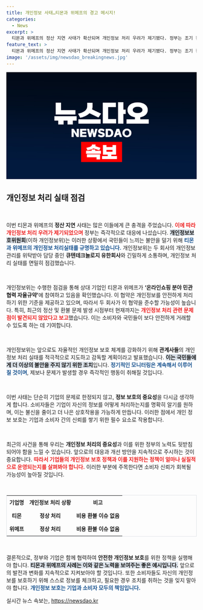```yaml
---
title: 개인정보 사태…티몬과 위메프의 경고 메시지!
categories:
  - News
excerpt: >
  티몬과 위메프의 정산 지연 사태가 확산되며 개인정보 처리 우려가 제기됐다. 정부는 조기 점검을 통해 소비자 불안 해소에 나섰는데, 이들은 처리 중인 개인정보에 문제 없음이 확인됐다.
feature_text: >
  티몬과 위메프의 정산 지연 사태가 확산되며 개인정보 처리 우려가 제기됐다. 정부는 조기 점검을 통해 소비자 불안 해소에 나섰는데, 이들은 처리 중인 개인정보에 문제 없음이 확인됐다.
image: '/assets/img/newsdao_breakingnews.jpg'
---
```


<p><img src="/assets/img/newsdao_breakingnews.jpg" alt="cryptoinkorea 속보" /></p>

<h2 data-ke-size="size26">개인정보 처리 실태 점검</h2>

<p data-ke-size="size16">&nbsp;</p>

<p>이번 티몬과 위메프의 <b>정산 지연</b> 사태는 많은 이들에게 큰 충격을 주었습니다. <b><span style="color: #ee2323;">이에 따라 개인정보 처리 우려가 제기되었으며</span></b> 정부는 즉각적으로 대응에 나섰습니다. <b><span style="background-color: #21538527;">개인정보보호위원회</span></b>(이하 개인정보위)는 이러한 상황에서 국민들이 느끼는 불안을 덜기 위해 <b><span style="color: #1a5490;">티몬과 위메프의 개인정보 처리실태를 규명하고 있습니다.</span></b> 개인정보위는 두 회사의 개인정보 관리를 위탁받아 담당 중인 <b>큐텐테크놀로지 유한회사</b>와 긴밀하게 소통하며, 개인정보 처리 실태를 면밀히 점검했습니다.</p>

<p data-ke-size="size16">&nbsp;</p>

<p>개인정보위는 수행한 점검을 통해 상대 기업인 티몬과 위메프가 <b>‘온라인쇼핑 분야 민관협력 자율규약’</b>에 참여하고 있음을 확인했습니다. 이 협약은 개인정보를 안전하게 처리하기 위한 기준을 제공하고 있으며, 따라서 두 회사가 이 협약을 준수할 가능성이 높습니다. 특히, 최근의 정산 및 환불 문제 발생 시점부터 현재까지는 <b><span style="color: #ee2323;">개인정보 처리 관련 문제점이 발견되지 않았다고 보고</span></b>했습니다. 이는 소비자와 국민들이 보다 안전하게 거래할 수 있도록 하는 데 기여합니다.</p>

<p data-ke-size="size16">&nbsp;</p>

<p>개인정보위는 앞으로도 자율적인 개인정보 보호 체계를 강화하기 위해 <b>관계사들</b>의 개인정보 처리 실태를 적극적으로 지도하고 감독할 계획이라고 발표했습니다. <b><span style="background-color: #21538527;">이는 국민들에게 더 이상의 불안을 주지 않기 위한 조치</span></b>입니다. <b><span style="color: #1a5490;">정기적인 모니터링은 계속해서 이루어질 것이며</span></b>, 제보나 문제가 발생할 경우 즉각적인 행동이 취해질 것입니다.</p>

<p data-ke-size="size16">&nbsp;</p>

<p>이번 사태는 단순히 기업의 문제로 한정되지 않고, <b>정보 보호의 중요성</b>을 다시금 생각하게 합니다. 소비자들은 기업이 자신의 정보를 어떻게 처리하는지를 명확히 알기를 원하며, 이는 불신을 줄이고 더 나은 상호작용을 가능하게 만듭니다. 이러한 점에서 개인 정보 보호는 기업과 소비자 간의 신뢰를 쌓기 위한 필수 요소로 작용합니다.</p>

<p data-ke-size="size16">&nbsp;</p>

<p>최근의 사건을 통해 우리는 <b>개인정보 처리의 중요성</b>과 이를 위한 정부의 노력도 뒷받침되어야 함을 느낄 수 있습니다. 앞으로의 대응과 개선 방안을 지속적으로 주시하는 것이 중요합니다. <b><span style="color: #ee2323;">따라서 기업들의 개인정보 보호 정책과 이를 지원하는 정책이 얼마나 실질적으로 운영되는지를 살펴봐야 합니다.</span></b> 이러한 부분에 주목한다면 소비자 신뢰가 회복될 가능성이 높아질 것입니다.</p>

<p data-ke-size="size16">&nbsp;</p>

<table style="width: 100%; border-collapse: collapse; border: 1px solid #dee2e6;">
    <tr>
        <td style="text-align: center; height: 30px;"><b>기업명</b></td>
        <td style="text-align: center; height: 30px;"><b>개인정보 처리 상황</b></td>
        <td style="text-align: center; height: 30px;"><b>비고</b></td>
    </tr>
    <tr>
        <td style="text-align: center; height: 30px;"><b>티몬</b></td>
        <td style="text-align: center; height: 30px;"><b>정상 처리</b></td>
        <td style="text-align: center; height: 30px;"><b>비용 환불 이슈 없음</b></td>
    </tr>
    <tr>
        <td style="text-align: center; height: 30px;"><b>위메프</b></td>
        <td style="text-align: center; height: 30px;"><b>정상 처리</b></td>
        <td style="text-align: center; height: 30px;"><b>비용 환불 이슈 없음</b></td>
    </tr>
</table>

<p data-ke-size="size16">&nbsp;</p>

<p>결론적으로, 정부와 기업은 함께 협력하여 <b>안전한 개인정보 보호</b>를 위한 정책을 실행해야 합니다. <b><span style="background-color: #21538527;">티몬과 위메프의 사례는 이와 같은 노력을 보여주는 좋은 예시입니다.</span></b> 앞으로의 발전과 변화를 지속적으로 지켜보아야 할 것입니다. 또한 소비자들도 자신의 개인정보를 보호하기 위해 스스로 정보를 체크하고, 필요한 경우 조치를 취하는 것을 잊지 말아야 합니다. <b><span style="color: #1a5490;">개인정보 보호는 기업과 소비자 모두의 책임입니다.</span></b></p>
실시간 뉴스 속보는, <a href="https://newsdao.kr" rel="dofollow">https://newsdao.kr</a>



